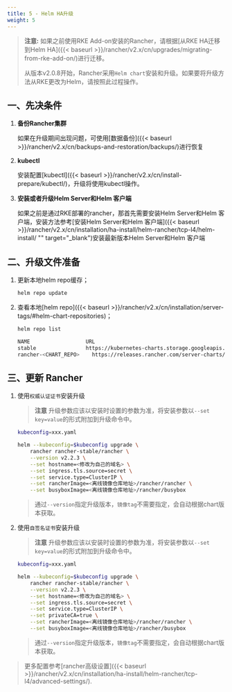```yaml
---
title: 5 - Helm HA升级
weight: 5
---
```


>**注意:** 如果之前使用RKE Add-on安装的Rancher，请根据[从RKE HA迁移到Helm HA]({{< baseurl >}}/rancher/v2.x/cn/upgrades/migrating-from-rke-add-on/)进行迁移。
>
> 从版本v2.0.8开始，Rancher采用`Helm chart`安装和升级。如果要将升级方法从RKE更改为Helm，请按照此过程操作。

## 一、先决条件

1. **备份Rancher集群**

    如果在升级期间出现问题，可使用[数据备份]({{< baseurl >}}/rancher/v2.x/cn/backups-and-restoration/backups/)进行恢复

1. **kubectl**

    安装配置[kubectl]({{< baseurl >}}/rancher/v2.x/cn/install-prepare/kubectl/)，升级将使用kubectl操作。

1. **安装或者升级Helm Server和Helm 客户端**

    如果之前是通过RKE部署的rancher，那首先需要安装Helm Server和Helm 客户端，安装方法参考[安装Helm Server和Helm 客户端]({{< baseurl >}}/rancher/v2.x/cn/installation/ha-install/helm-rancher/tcp-l4/helm-install/ "" target="_blank")安装最新版本Helm Server和Helm 客户端

## 二、升级文件准备

1. 更新本地helm repo缓存；

    ```bash
    helm repo update
    ```

1. 查看本地[helm repo]({{< baseurl >}}/rancher/v2.x/cn/installation/server-tags/#helm-chart-repositories)；

    ```bash
    helm repo list

    NAME          	      URL
    stable        	      https://kubernetes-charts.storage.googleapis.com
    rancher-<CHART_REPO>	https://releases.rancher.com/server-charts/<CHART_REPO>
    ```

## 三、更新 Rancher

1. 使用`权威认证证书`安装升级

    > **注意** 升级参数应该以安装时设置的参数为准，将安装参数以`--set key=value`的形式附加到升级命令中。

    ```bash
    kubeconfig=xxx.yaml

    helm --kubeconfig=$kubeconfig upgrade \
        rancher rancher-stable/rancher \
        --version v2.2.3 \
        --set hostname=<修改为自己的域名> \
        --set ingress.tls.source=secret \
        --set service.type=ClusterIP \
        --set rancherImage=<离线镜像仓库地址>/rancher/rancher \
        --set busyboxImage=<离线镜像仓库地址>/rancher/busybox
    ```

    >通过`--version`指定升级版本，`镜像tag`不需要指定，会自动根据chart版本获取。

1. 使用`自签名证书`安装升级

    > **注意** 升级参数应该以安装时设置的参数为准，将安装参数以`--set key=value`的形式附加到升级命令中。

    ```bash
    kubeconfig=xxx.yaml

    helm --kubeconfig=$kubeconfig upgrade \
        rancher rancher-stable/rancher \
        --version v2.2.3 \
        --set hostname=<修改为自己的域名> \
        --set ingress.tls.source=secret \
        --set service.type=ClusterIP \
        --set privateCA=true \
        --set rancherImage=<离线镜像仓库地址>/rancher/rancher \
        --set busyboxImage=<离线镜像仓库地址>/rancher/busybox
    ```

    >通过`--version`指定升级版本，`镜像tag`不需要指定，会自动根据chart版本获取。

> 更多配置参考[rancher高级设置]({{< baseurl >}}/rancher/v2.x/cn/installation/ha-install/helm-rancher/tcp-l4/advanced-settings/).